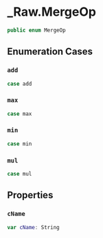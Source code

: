 # \_Raw.MergeOp

``` swift
public enum MergeOp
```

## Enumeration Cases

### `add`

``` swift
case add
```

### `max`

``` swift
case max
```

### `min`

``` swift
case min
```

### `mul`

``` swift
case mul
```

## Properties

### `cName`

``` swift
var cName: String
```

